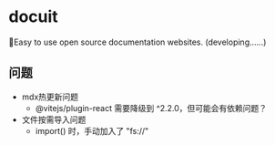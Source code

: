 # docuit
🎉Easy to use open source documentation websites. (developing......)


<!-- node API文档！ -->
<!-- 黄色衬托白色，会让白色显得很白！ -->
## 问题
- mdx热更新问题
  - @vitejs/plugin-react 需要降级到 ^2.2.0，但可能会有依赖问题？
- 文件按需导入问题
  - import() 时，手动加入了 "fs://"

